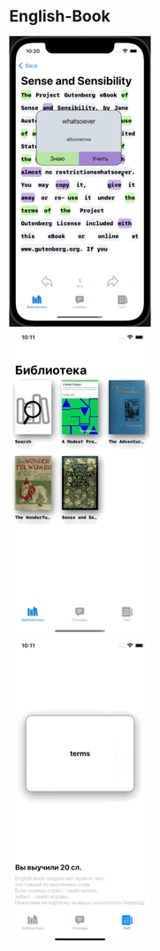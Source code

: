 # English-Book

![page](https://github.com/GlushchenkoSergei/GlushchenkoSergei/blob/main/EBPage.gif?raw=true)
![search](https://github.com/GlushchenkoSergei/GlushchenkoSergei/blob/main/EBSearch.gif?raw=true)
![test](https://github.com/GlushchenkoSergei/GlushchenkoSergei/blob/main/EBTest.gif?raw=true)
